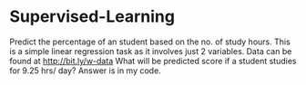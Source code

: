 # Supervised-Learning
Predict the percentage of an student based on the no. of study hours. 
This is a simple linear regression task as it involves just 2 variables.
Data can be found at http://bit.ly/w-data
What will be predicted score if a student studies for 9.25 hrs/ day?
Answer is in my code.
